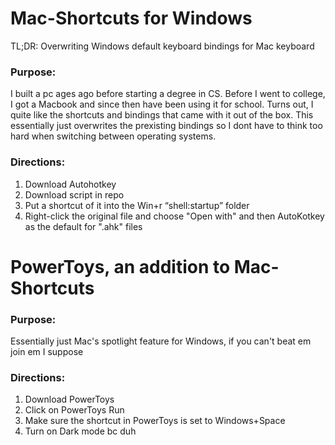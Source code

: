 # Mac-Shortcuts for Windows
TL;DR: Overwriting Windows default keyboard bindings for Mac keyboard

### Purpose:
I built a pc ages ago before starting a degree in CS. Before I went to college, I got a Macbook and 
since then have been using it for school. Turns out, I quite like the shortcuts and bindings that 
came with it out of the box. This essentially just overwrites the prexisting bindings so I dont have 
to think too hard when switching between operating systems. 

### Directions:
1. Download Autohotkey
2. Download script in repo
3. Put a shortcut of it into the Win+r “shell:startup” folder
4. Right-click the original file and choose "Open with" and then AutoKotkey as the default for ".ahk" files


# PowerToys, an addition to Mac-Shortcuts

### Purpose:
Essentially just Mac's spotlight feature for Windows, if you can't beat em join em I suppose

### Directions:
1. Download PowerToys
2. Click on PowerToys Run
3. Make sure the shortcut in PowerToys is set to Windows+Space
4. Turn on Dark mode bc duh
